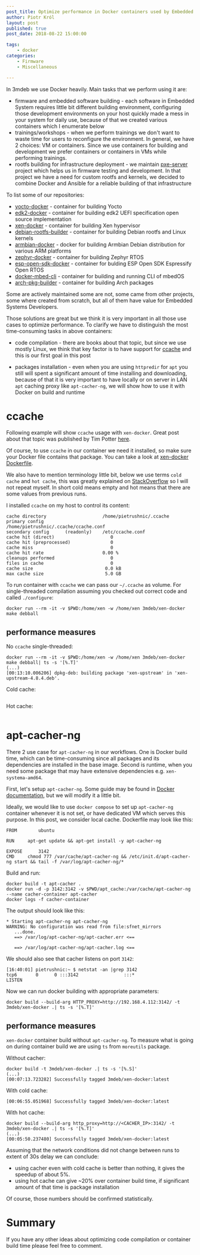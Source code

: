 ```yaml
---
post_title: Optimize performance in Docker containers used by Embedded Systems Consulting business
author: Piotr Król
layout: post
published: true
post_date: 2018-08-22 15:00:00

tags:
	- docker
categories:
	- Firmware
	- Miscellaneous

---
```


In 3mdeb we use Docker heavily. Main tasks that we perform using it are:

* firmware and embedded software building - each software in Embedded System
  requires little bit different building environment, configuring those
  development environments on your host quickly made a mess in your system for
  daily use, because of that we created various containers which I enumerate
  below
* trainings/workshops - when we perform trainings we don't want to waste time
  for users to reconfigure the environment. In general, we have 2 choices: VM or
  containers. Since we use containers for building and development we prefer
  containers or containers in VMs while performing trainings.
* rootfs building for infrastructure deployment - we maintain [pxe-server](https://github.com/3mdeb/pxe-server)
  project which helps us in firmware testing and development. In that project we
  have a need for custom rootfs and kernels, we decided to combine Docker and
  Ansible for a reliable building of that infrastructure

To list some of our repositories:

* [yocto-docker](https://github.com/3mdeb/yocto-docker) - container for
  building Yocto
* [edk2-docker](https://github.com/3mdeb/edk2-docker) - container for building
  edk2 UEFI specification open source implementation
* [xen-docker](https://github.com/3mdeb/xen-docker) - container for building
  Xen hypervisor
* [debian-rootfs-builder](https://github.com/3mdeb/debian-rootfs-builder) -
  container for building Debian rootfs and Linux kernels
* [armbian-docker](https://github.com/3mdeb/armbian-docker) - docker for
  building Armbian Debian distribution for various ARM platforms
* [zephyr-docker](https://github.com/3mdeb/zephyr-docker) - container for
  building Zephyr RTOS
* [esp-open-sdk-docker](https://github.com/3mdeb/esp-open-sdk-docker) -
  container for bulding ESP Open SDK Espressify Open RTOS
* [docker-mbed-cli](https://github.com/3mdeb/docker-mbed-cli) - container for
  building and running CLI of mbedOS
* [arch-pkg-builder](https://github.com/3mdeb/arch-pkg-builder) - container for
  building Arch packages

Some are actively maintained some are not, some came from other projects, some
where created from scratch, but all of them have value for Embedded Systems
Developers.

Those solutions are great but we think it is very important in all those use
cases to optimize performance. To clarify we have to distinguish the most
time-consuming tasks in above containers:

* code compilation - there are books about that topic, but since we use mostly
  Linux, we think that key factor is to have support for
  [ccache](https://ccache.samba.org/) and this is our first goal in this post

* packages installation - even when you are using `httpredir` for `apt` you
  still will spent a significant amount of time installing and downloading,
  because of that it is very important to have locally or on server in LAN `apt`
  caching proxy like `apt-cacher-ng`, we will show how to use it with Docker on
  build and runtime

# ccache

Following example will show `ccache` usage with `xen-docker`. Great post about
that topic was published by Tim Potter [here](http://frungy.org/docker/using-ccache-with-docker).

Of course, to use `ccache` in our container we need it installed, so make sure
your Docker file contains that package. You can take a look at [xen-docker Dockerfile](https://github.com/3mdeb/xen-docker/blob/master/Dockerfile#L15).

We also have to mention terminology little bit, below we use terms `cold cache`
and `hot cache`, this was greatly explained on
[StackOverflow](https://stackoverflow.com/questions/22756092/what-does-it-mean-by-cold-cache-and-warm-cache-concept)
so I will not repeat myself. In short cold means empty and hot means that there
are some values from previous runs.

I installed `ccache` on my host to control its content:

```
cache directory                     /home/pietrushnic/.ccache
primary config                      /home/pietrushnic/.ccache/ccache.conf
secondary config      (readonly)    /etc/ccache.conf
cache hit (direct)                     0
cache hit (preprocessed)               0
cache miss                             0
cache hit rate                      0.00 %
cleanups performed                     0
files in cache                         0
cache size                           0.0 kB
max cache size                       5.0 GB
```

To run container with `ccache` we can pass our `~/.ccache` as volume. For
single-threaded compilation assuming you checked out correct code and called
`./configure`:

```
docker run --rm -it -v $PWD:/home/xen -w /home/xen 3mdeb/xen-docker make debball
```


## performance measures

No `ccache` single-threaded:

```
docker run --rm -it -v $PWD:/home/xen -w /home/xen 3mdeb/xen-docker make debball| ts -s '[%.T]'
(...)
[00:13:10.006206] dpkg-deb: building package 'xen-upstream' in 'xen-upstream-4.8.4.deb'.
```

Cold cache:

```
```

Hot cache:

```

```

# apt-cacher-ng

There 2 use case for `apt-cacher-ng` in our workflows. One is Docker build
time, which can be time-consuming since all packages and its dependencies are
installed in the base image. Second is runtime, when you need some package that
may have extensive dependencies e.g. `xen-systema-amd64`.

First, let's setup `apt-cacher-ng`. Some guide may be found in [Docker documentation](https://docs.docker.com/engine/examples/apt-cacher-ng/), but we will modify it a little bit.

Ideally, we would like to use `docker compose` to set up `apt-cacher-ng`
container whenever it is not set, or have dedicated VM which serves this
purpose. In this post, we consider local cache. Dockerfile may look like this:

```
FROM        ubuntu

RUN     apt-get update && apt-get install -y apt-cacher-ng

EXPOSE      3142
CMD     chmod 777 /var/cache/apt-cacher-ng && /etc/init.d/apt-cacher-ng start && tail -f /var/log/apt-cacher-ng/*
```

Build and run:

```
docker build -t apt-cacher .
docker run -d -p 3142:3142 -v $PWD/apt_cache:/var/cache/apt-cacher-ng --name cacher-container apt-cacher
docker logs -f cacher-container
```

The output should look like this:

```
* Starting apt-cacher-ng apt-cacher-ng
WARNING: No configuration was read from file:sfnet_mirrors
   ...done.
   ==> /var/log/apt-cacher-ng/apt-cacher.err <==

   ==> /var/log/apt-cacher-ng/apt-cacher.log <==
```

We should also see that cacher listens on port `3142`:

```
[16:40:01] pietrushnic:~ $ netstat -an |grep 3142
tcp6       0      0 :::3142                 :::*                    LISTEN
```

Now we can run docker building with appropriate parameters:

```
docker build --build-arg HTTP_PROXY=http://192.168.4.112:3142/ -t 3mdeb/xen-docker .| ts -s '[%.T]'
```

## performance measures

`xen-docker` container build without `apt-cacher-ng`. To measure what is going
on during container build we are using `ts` from `moreutils` package.

Without cacher:

```
docker build -t 3mdeb/xen-docker .| ts -s '[%.S]'
(...)
[00:07:13.723282] Successfully tagged 3mdeb/xen-docker:latest
```

With cold cache:

```
[00:06:55.051968] Successfully tagged 3mdeb/xen-docker:latest
```

With hot cache:

```
docker build --build-arg http_proxy=http://<CACHER_IP>:3142/ -t 3mdeb/xen-docker .| ts -s '[%.T]'
(...)
[00:05:50.237480] Successfully tagged 3mdeb/xen-docker:latest
```

Assuming that the network conditions did not change between runs to extent of
30s delay we can conclude:

* using cacher even with cold cache is better than nothing, it gives the
  speedup of about 5%.
* using hot cache can give ~20% over container build time, if significant
  amount of that time is package installation

Of course, those numbers should be confirmed statistically.

# Summary

If you have any other ideas about optimizing code compilation or container
build time please feel free to comment.
